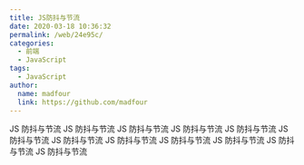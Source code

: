 ```yaml
---
title: JS防抖与节流
date: 2020-03-18 10:36:32
permalink: /web/24e95c/
categories:
  - 前端
  - JavaScript
tags:
  - JavaScript
author:
  name: madfour
  link: https://github.com/madfour
---
```


JS 防抖与节流 JS 防抖与节流 JS 防抖与节流 JS 防抖与节流 JS 防抖与节流 JS 防抖与节流 JS 防抖与节流 JS 防抖与节流 JS 防抖与节流 JS 防抖与节流 JS 防抖与节流 JS 防抖与节流

<!-- more -->
